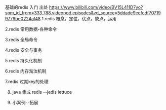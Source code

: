 基础的redis 入门 出处 https://www.bilibili.com/video/BV15L411D7yo?spm_id_from=333.788.videopod.episodes&vd_source=5ddade9eefcdf707199779be0224af48
1.redis 概念，定位，优点，缺点，运用

2.redis 常用数据-各种命令

3.redis 全局命令

4.redis 安全与事务

5.redis 持久化机制

6.redis 内存淘汰机制

7.redis 过期key的处理

8. java 集成 redis --jedis lettuce

9. 小案例--拓展
